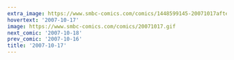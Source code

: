 ```yaml
---
extra_image: https://www.smbc-comics.com/comics/1448599145-20071017after.png
hovertext: '2007-10-17'
image: https://www.smbc-comics.com/comics/20071017.gif
next_comic: '2007-10-18'
prev_comic: '2007-10-16'
title: '2007-10-17'
---
```


